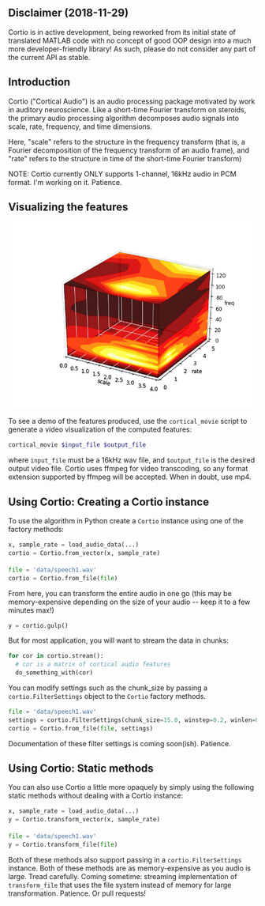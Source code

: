 ## Disclaimer (2018-11-29)

Cortio is in active development, being reworked from its initial state of translated MATLAB code with no concept of good OOP design into a much more developer-friendly library! As such, please do not consider any part of the current API as stable.

## Introduction

Cortio ("Cortical Audio") is an audio processing package motivated by work in auditory neuroscience. Like a short-time Fourier transform on steroids, the primary audio processing algorithm decomposes audio signals into scale, rate, frequency, and time dimensions.

Here, "scale" refers to the structure in the frequency transform (that is, a Fourier decomposition of the frequency transform of an audio frame), and "rate" refers to the structure in time of the short-time Fourier transform)

NOTE: Cortio currently ONLY supports 1-channel, 16kHz audio in PCM format. I'm working on it. Patience.

## Visualizing the features

![Cortio plot](doc/music.png)

To see a demo of the features produced, use the `cortical_movie` script to generate a video visualization of the computed features:

```bash
cortical_movie $input_file $output_file
```

where `input_file` must be a 16kHz wav file, and `$output_file` is the desired output video file. Cortio uses ffmpeg for video transcoding, so any format extension supported by ffmpeg will be accepted. When in doubt, use mp4.

## Using Cortio: Creating a Cortio instance

To use the algorithm in Python create a `Cortio` instance using one of the factory methods:

```python
x, sample_rate = load_audio_data(...)
cortio = Cortio.from_vector(x, sample_rate)

file = 'data/speech1.wav'
cortio = Cortio.from_file(file)
```

From here, you can transform the entire audio in one go (this may be memory-expensive depending on the size of your audio -- keep it to a few minutes max!)

```python
y = cortio.gulp()
```

But for most application, you will want to stream the data in chunks:

```python
for cor in cortio.stream():
  # cor is a matrix of cortical audio features
  do_something_with(cor)
```

You can modify settings such as the chunk_size by passing a `cortio.FilterSettings` object to the `Cortio` factory methods.

```python
file = 'data/speech1.wav'
settings = cortio.FilterSettings(chunk_size=15.0, winstep=0.2, winlen=0.4)
cortio = Cortio.from_file(file, settings)
```

Documentation of these filter settings is coming soon(ish). Patience.

## Using Cortio: Static methods

You can also use Cortio a little more opaquely by simply using the following static methods without dealing with a Cortio instance:

```python
x, sample_rate = load_audio_data(...)
y = Cortio.transform_vector(x, sample_rate)

file = 'data/speech1.wav'
y = Cortio.transform_file(file)
```

Both of these methods also support passing in a `cortio.FilterSettings` instance. Both of these methods are as memory-expensive as you audio is large. Tread carefully. Coming sometime: streaming implementation of `transform_file` that uses the file system instead of memory for large transformation. Patience. Or pull requests!
